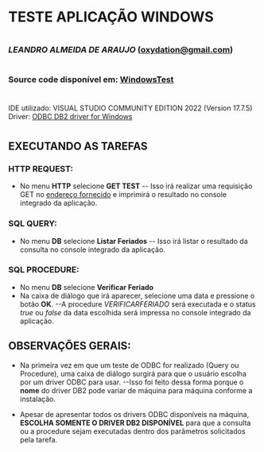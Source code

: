 # TESTE APLICAÇÃO WINDOWS
# 
# 
### *LEANDRO ALMEIDA DE ARAUJO* ([oxydation@gmail.com])
#
### Source code disponível em: [WindowsTest]
# 
# 

IDE utilizado: VISUAL STUDIO COMMUNITY EDITION 2022 (Version 17.7.5)
Driver: [ODBC DB2 driver for Windows][Driver]
# 
# 

## EXECUTANDO AS TAREFAS

### HTTP REQUEST:
- No menu **HTTP** selecione **GET TEST**
-- Isso irá realizar uma requisição GET no [endereço fornecido][demo] e imprimirá o resultado no console integrado da aplicação.

### SQL QUERY:
- No menu **DB** selecione **Listar Feriados**
-- Isso irá listar o resultado da consulta no console integrado da aplicação.

### SQL PROCEDURE:
- No menu **DB** selecione **Verificar Feriado**
- Na caixa de diálogo que irá aparecer, selecione uma data e pressione o botão **OK**.
--A procedure *VERIFICARFERIADO* será executada e o status *true* ou *false* da data escolhida será impressa no console integrado da aplicação.

## OBSERVAÇÕES GERAIS:
- Na primeira vez em que um teste de ODBC for realizado (Query ou Procedure), uma caixa de diálogo surgirá para que o usuário escolha por um driver ODBC para usar.
--Isso foi feito dessa forma porque o **nome** do driver DB2 pode variar de máquina para máquina conforme a instalação.
- Apesar de apresentar todos os drivers ODBC disponíveis na máquina, **ESCOLHA SOMENTE O DRIVER DB2 DISPONÍVEL** para que a consulta ou a procedure sejam executadas dentro dos parâmetros solicitados pela tarefa.

   [driver]: <https://www.ibm.com/docs/en/db2-big-sql/7.1?topic=drivers-odbc-driver-windows>
   [demo]: <http://demo5960524.mockable.io/>
   [oxydation@gmail.com]: <mailto:oxydation@gmail.com>
   [WindowsTest]: <https://github.com/oxydated/WindowsTest>
